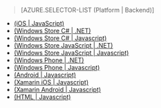 ﻿> [AZURE.SELECTOR-LIST (Platform | Backend)]
- [(iOS | JavaScript)](/fr-FR/documentation/articles/mobile-services-ios-validate-modify-data-server-scripts/)
- [(Windows Store C# | .NET)](/fr-FR/documentation/articles/mobile-services-dotnet-backend-windows-store-dotnet-validate-modify-data/)
- [(Windows Store C# | Javascript)](/fr-FR/documentation/articles/mobile-services-windows-store-dotnet-validate-modify-data-server-scripts/)
- [(Windows Store JavaScript | .NET)](/fr-FR/documentation/articles/mobile-services-dotnet-backend-windows-store-javascript-validate-modify-data/)
- [(Windows Store JavaScript | Javascript)](/fr-FR/documentation/articles/mobile-services-windows-store-javascript-validate-modify-data-server-scripts/)
- [(Windows Phone | .NET)](/fr-FR/documentation/articles/mobile-services-dotnet-backend-windows-phone-validate-modify-data/)
- [(Windows Phone | Javascript)](/fr-FR/documentation/articles/mobile-services-windows-phone-validate-modify-data-server-scripts/)
- [(Android | Javascript)](/fr-FR/documentation/articles/mobile-services-android-validate-modify-data-server-scripts/)
- [(Xamarin iOS | Javascript)](/fr-FR/documentation/articles/partner-xamarin-mobile-services-ios-validate-modify-data-server-scripts/)
- [(Xamarin Android | Javascript)](/fr-FR/documentation/articles/partner-xamarin-mobile-services-android-validate-modify-data-server-scripts/)
- [(HTML | Javascript)](/fr-FR/documentation/articles/mobile-services-html-validate-modify-data-server-scripts/)


<!--HONumber=42-->
